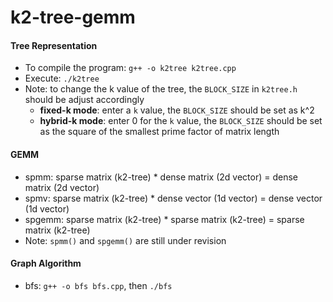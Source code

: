 # k2-tree-gemm
#### Tree Representation 
* To compile the program: `g++ -o k2tree k2tree.cpp`
* Execute: `./k2tree`
* Note: to change the k value of the tree, the `BLOCK_SIZE` in `k2tree.h` should be adjust accordingly
    * **fixed-k mode**: enter a `k` value, the `BLOCK_SIZE` should be set as k^2
    * **hybrid-k mode**: enter 0 for the `k` value, the `BLOCK_SIZE` should be set as the square of the smallest prime factor of matrix length 

#### GEMM
* spmm: sparse matrix (k2-tree) * dense matrix (2d vector) = dense matrix (2d vector)
* spmv: sparse matrix (k2-tree) * dense vector (1d vector) = dense vector (1d vector)
* spgemm: sparse matrix (k2-tree) * sparse matrix (k2-tree) = sparse matrix (k2-tree)
* Note: `spmm()` and `spgemm()` are still under revision

#### Graph Algorithm
* bfs: `g++ -o bfs bfs.cpp`, then `./bfs`